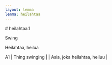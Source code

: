 ```yaml
---
layout: lemma
lemma: heilahtaa
---
```


<div class="sense">
# <span class="sensename">heilahtaa.1</span>

<span class="description">Swing</span>

<span class="description">Heilahtaa, heilua</span>

A1 | Thing swinging |   | Asia, joka heilahtaa, heiluu |  

</div>

